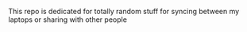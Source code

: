 This repo is dedicated for totally random stuff for syncing between my laptops or sharing with other people
